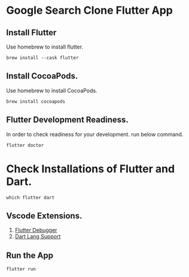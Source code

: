 # Google Search Clone Flutter App

## Install Flutter
Use homebrew to install flutter.
```
brew install --cask flutter
```

## Install CocoaPods.
Use homebrew to install CocoaPods.
```
brew install cocoapods
```

## Flutter Development Readiness.
In order to check readiness for your development. run below command.
```
flutter doctor
```

# Check Installations of Flutter and Dart.
```
which flutter dart
```

## Vscode Extensions.
1. [Flutter Debugger](https://marketplace.visualstudio.com/items?itemName=Dart-Code.flutter)
1. [Dart Lang Support](https://marketplace.visualstudio.com/items?itemName=Dart-Code.dart-code)

## Run the App
```
flutter run
```